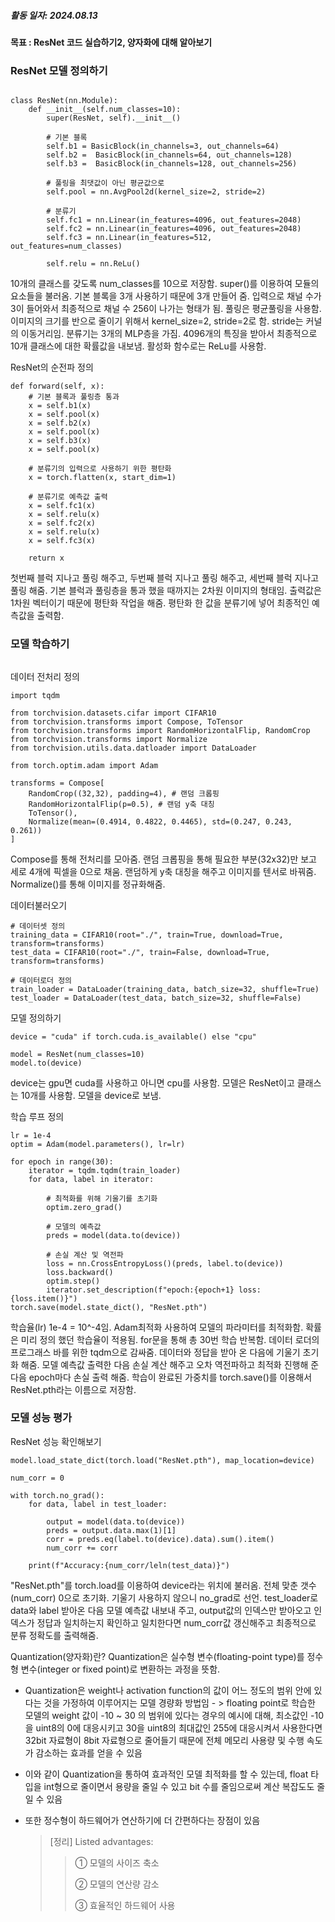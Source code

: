 ##### 활동 일자: 2024.08.13
#### 목표 : ResNet 코드 실습하기2, 양자화에 대해 알아보기

### ResNet 모델 정의하기
![]()

```
class ResNet(nn.Module):
	def __init__(self.num_classes=10):
		super(ResNet, self).__init__()
		
		# 기본 블록
		self.b1 = BasicBlock(in_channels=3, out_channels=64)
		self.b2 =  BasicBlock(in_channels=64, out_channels=128)
		self.b3 =  BasicBlock(in_channels=128, out_channels=256)
		
		# 풀링을 최댓값이 아닌 평균값으로
		self.pool = nn.AvgPool2d(kernel_size=2, stride=2)
		
		# 분류기
		self.fc1 = nn.Linear(in_features=4096, out_features=2048)
		self.fc2 = nn.Linear(in_features=4096, out_features=2048)
		self.fc3 = nn.Linear(in_features=512, out_features=num_classes)
		
		self.relu = nn.ReLu()
```
10개의 클래스를 갖도록 num_classes를 10으로 저장함.
super()를 이용하여 모듈의 요소들을 불러옴.
기본 블록을 3개 사용하기 때문에 3개 만들어 줌.
입력으로 채널 수가 3이 들어와서 최종적으로 채널 수 256이 나가는 형태가 됨.
풀링은 평균풀링을 사용함. 이미지의 크기를 반으로 줄이기 위해서 kernel_size=2, stride=2로 함.
stride는 커널의 이동거리임.
분류기는 3개의 MLP층을 가짐.
4096개의 특징을 받아서 최종적으로 10개 클래스에 대한 확률값을 내보냄.
활성화 함수로는 ReLu를 사용함.

ResNet의 순전파 정의
```
def forward(self, x):
	# 기본 블록과 풀링층 통과
	x = self.b1(x)
	x = self.pool(x)
	x = self.b2(x)
	x = self.pool(x)
	x = self.b3(x)
	x = self.pool(x)
	
	# 분류기의 입력으로 사용하기 위한 평탄화
	x = torch.flatten(x, start_dim=1)
	
	# 분류기로 예측값 출력
	x = self.fc1(x)
	x = self.relu(x)
	x = self.fc2(x)
	x = self.relu(x)
	x = self.fc3(x)
	
	return x
```
첫번째 블럭 지나고 풀링 해주고, 두번째 블럭 지나고 풀링 해주고, 세번째 블럭 지나고 풀링 해줌.
기본 블럭과 풀링층을 통과 했을 때까지는 2차원 이미지의 형태임.
출력값은 1차원 벡터이기 때문에 평탄화 작업을 해줌.
평탄화 한 값을 분류기에 넣어 최종적인 예측값을 출력함.

### 모델 학습하기
![]()

데이터 전처리 정의
```
import tqdm

from torchvision.datasets.cifar import CIFAR10
from torchvision.transforms import Compose, ToTensor
from torchvision.transforms import RandomHorizontalFlip, RandomCrop
from torchvision.transforms import Normalize
from torchvision.utils.data.datloader import DataLoader

from torch.optim.adam import Adam

transforms = Compose[
	RandomCrop((32,32), padding=4), # 랜덤 크롭핑
	RandomHorizontalFlip(p=0.5), # 랜덤 y축 대칭
	ToTensor(),
	Normalize(mean=(0.4914, 0.4822, 0.4465), std=(0.247, 0.243, 0.261))
]
```
Compose를 통해 전처리를 모아줌.
랜덤 크롭핑을 통해 필요한 부분(32x32)만 보고 세로 4개에 픽셀을 0으로 채움.
랜덤하게 y축 대칭을 해주고 이미지를 텐서로 바꿔줌.
Normalize()를 통해 이미지를 정규화해줌.

데이터불러오기
```
# 데이터셋 정의
training_data = CIFAR10(root="./", train=True, download=True, transform=transforms)
test_data = CIFAR10(root="./", train=False, download=True, transform=transforms)

# 데이터로더 정의
train_loader = DataLoader(training_data, batch_size=32, shuffle=True)
test_loader = DataLoader(test_data, batch_size=32, shuffle=False)
```

모델 정의하기
```
device = "cuda" if torch.cuda.is_available() else "cpu"

model = ResNet(num_classes=10)
model.to(device)
```
device는 gpu면 cuda를 사용하고 아니면 cpu를 사용함.
모델은 ResNet이고 클래스는 10개를 사용함.
모델을 device로 보냄.

학습 루프 정의
```
lr = 1e-4
optim = Adam(model.parameters(), lr=lr)

for epoch in range(30):
	iterator = tqdm.tqdm(train_loader)
	for data, label in iterator:
	
		# 최적화를 위해 기울기를 초기화
		optim.zero_grad()
		
		# 모델의 예측값
		preds = model(data.to(device))
		
		# 손실 계산 및 역전파
		loss = nn.CrossEntropyLoss()(preds, label.to(device))
		loss.backward()
		optim.step()
		iterator.set_description(f"epoch:{epoch+1} loss:{loss.item()}")
torch.save(model.state_dict(), "ResNet.pth")
```
학습율(lr) 1e-4 = 10^-4임.
Adam최적화 사용하여 모델의 파라미터를 최적화함. 확률은 미리 정의 했던 학습율이 적용됨.
for문을 통해 총 30번 학습 반복함.
데이터 로더의 프로그래스 바를 위한 tqdm으로 감싸줌.
데이터와 정답을 받아 온 다음에 기울기 초기화 해줌.
모델 예측값 출력한 다음 손실 계산 해주고 오차 역전파하고 최적화 진행해 준 다음 epoch마다 손실 출력 해줌.
학습이 완료된 가중치를 torch.save()를 이용해서 ResNet.pth라는 이름으로 저장함.

### 모델 성능 평가
ResNet 성능 확인해보기
```
model.load_state_dict(torch.load("ResNet.pth"), map_location=device)

num_corr = 0

with torch.no_grad():
	for data, label in test_loader:
	
		output = model(data.to(device))
		preds = output.data.max(1)[1]
		corr = preds.eq(label.to(device).data).sum().item()
		num_corr += corr
		
	print(f"Accuracy:{num_corr/leln(test_data)}")
```
"ResNet.pth"를 torch.load를 이용하여 device라는 위치에 불러옴.
전체 맞춘 갯수(num_corr) 0으로 초기화.
기울기 사용하지 않으니 no_grad로 선언.
test_loader로 data와 label 받아온 다음 모델 예측값 내보내 주고, output값의 인덱스만 받아오고 인덱스가 정답과 일치하는지 확인하고 일치한다면 num_corr값 갱신해주고 최종적으로 분류 정확도를 출력해줌.



Quantization(양자화)란?
Quantization은 실수형 변수(floating-point type)를 정수형 변수(integer or fixed point)로 변환하는 과정을 뜻함.
- Quantization은 weight나 activation function의 값이 어느 정도의 범위 안에 있다는 것을 가정하여 이루어지는 모델 경량화 방법임
		- > floating point로 학습한 모델의 weight 값이 -10 ~ 30 의 범위에 있다는 경우의 예시에 대해, 최소값인 -10을 uint8의 0에 대응시키고 30을 uint8의 최대값인 255에 대응시켜서 사용한다면 32bit 자료형이 8bit 자료형으로 줄어들기 때문에 전체 메모리 사용량 및 수행 속도가 감소하는 효과를 얻을 수 있음
    
- 이와 같이 Quantization을 통하여 효과적인 모델 최적화를 할 수 있는데, float 타입을 int형으로 줄이면서 용량을 줄일 수 있고 bit 수를 줄임으로써 계산 복잡도도 줄일 수 있음
    
- 또한 정수형이 하드웨어가 연산하기에 더 간편하다는 장점이 있음
    
    > [정리] Listed advantages:
    > 
    > > ① 모델의 사이즈 축소
    > > 
    > > ② 모델의 연산량 감소
    > > 
    > > ③ 효율적인 하드웨어 사용